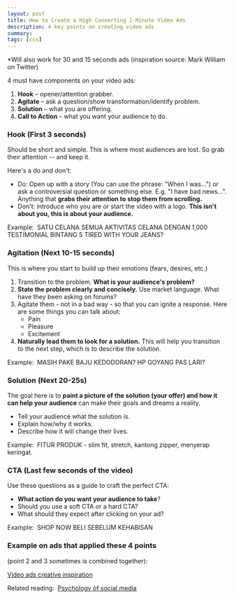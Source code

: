 ```yaml
---
layout: post
title: How to Create a High Converting 1-Minute Video Ads
description: 4 key points on creating video ads
summary:
tags: [css]
---
```

 *Will also work for 30 and 15 seconds ads (inspiration source: Mark William on Twitter)
 
4 must have components on your video ads: 
1. **Hook** – opener/attention grabber.
2. **Agitate** – ask a question/show transformation/identify problem.
3. **Solution** – what you are offering.
4. **Call to Action** – what you want your audience to do.

### Hook (First 3 seconds)
Should be short and simple. This is where most audiences are lost. So grab their attention -- and keep it.

Here's a do and don't:
- Do: Open up with a story (You can use the phrase: "When I was...") or ask a controversial question or something else. E.g.
"I have bad news...". Anything that **grabs their attention to stop them from scrolling.**
- Don't: introduce who you are or start the video with a logo. **This isn't about you, this is about your audience.**

Example: 
SATU CELANA SEMUA AKTIVITAS
CELANA DENGAN 1,000 TESTIMONIAL BINTANG 5 
TIRED WITH YOUR JEANS?

### Agitation (Next 10-15 seconds)
This is where you start to build up their emotions (fears, desires, etc.)
1. Transition to the problem. **What is your audience's problem?**
2. **State the problem clearly and concisely.**
Use market language. What have they been asking on forums? 
3. Agitate them - not in a bad way - so that you can ignite a response. Here are some things you can talk about:
	- Pain
	- Pleasure
	- Excitement 
4. **Naturally lead them to look for a solution.**
This will help you transition to the next step, which is to describe the solution.

Example: 
MASIH PAKE BAJU KEDODORAN? 
HP GOYANG PAS LARI?

### Solution (Next 20-25s)
The goal here is to **paint a picture of the solution (your offer) and how it can help your audience** can make their goals and dreams a reality. 
- Tell your audience what the solution is.
- Explain how/why it works. 
- Describe how it will change their lives.
 
Example: 
FITUR PRODUK - slim fit, stretch, kantong zipper, menyerap keringat. 

### CTA (Last few seconds of the video) 
Use these questions as a guide to craft the perfect CTA: 
- **What action do you want your audience to take**? 
- Should you use a soft CTA or a hard CTA? 
- What should they expect after clicking on your ad? 
 
Example: 
SHOP NOW 
BELI SEBELUM KEHABISAN

### Example on ads that applied these 4 points
(point 2 and 3 sometimes is combined together): 

[Video ads creative inspiration](https://www.evernote.com/l/AWDFq9qYgL5Nz4crS2V4xX78IMa3u8WZqVQ) 

Related reading: 
[Psychology of social media](https://www.evernote.com/l/AWD0hHYu7idKl6HZbPVUy-ftklJJ_hEGJ0w)
